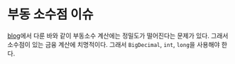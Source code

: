 # 부동 소수점 이슈

[blog](https://newkayak12.github.io/java/2024/05/18/java-series-22-FloatingPoint.html)에서 다룬 바와 같이 부동소수 계산에는 정밀도가 
떨어진다는 문제가 있다. 그래서 소수점이 있는 금융 계산에 치명적이다. 그래서 `BigDecimal`, `int`, `long`을 사용해야 한다.